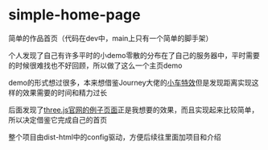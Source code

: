 # simple-home-page
简单的作品首页（代码在dev中，main上只有一个简单的脚手架）

个人发现了自己有许多平时的小demo零散的分布在了自己的服务器中，平时需要的时候很难找也不好回顾，所以做了这么一个主页demo

demo的形式想过很多，本来想借鉴Journey大佬的[小车特效](https://bruno-simon.com/)但是发现距离实现这样的效果需要的时间和精力过长

后面发现了[three.js官网的例子页面](https://threejs.org/)正是我想要的效果，而且实现起来比较简单，所以决定借鉴它完成自己的首页

整个项目由dist-html中的config驱动，方便后续往里面加项目和介绍
